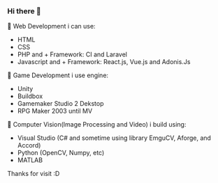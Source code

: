 ### Hi there 👋

🌱 Web Development i can use:
- HTML
- CSS
- PHP and + Framework: CI and Laravel
- Javascript and + Framework: React.js, Vue.js and Adonis.Js

👯 Game Development i use engine:
- Unity
- Buildbox
- Gamemaker Studio 2 Dekstop
- RPG Maker 2003 until MV

🔭 Computer Vision(Image Processing and Video) i build using:
- Visual Studio (C# and sometime using library EmguCV, Aforge, and Accord)
- Python (OpenCV, Numpy, etc)
- MATLAB

Thanks for visit :D


<!--
**alfin1998/alfin1998** is a ✨ _special_ ✨ repository because its `README.md` (this file) appears on your GitHub profile.

Here are some ideas to get you started:

- 🔭 I’m currently working on ...
- 🌱 I’m currently learning ...
- 👯 🌱 I’m looking to collaborate on ...
- 🤔 I’m looking for help with ...
- 💬 Ask me about ...
- 📫 How to reach me: ...
- 😄 Pronouns: ...
-  Fun fact: ...

-->
